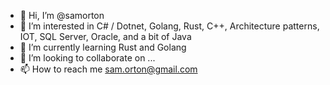 - 👋 Hi, I’m @samorton
- 👀 I’m interested in C# / Dotnet, Golang, Rust, C++, Architecture patterns, IOT, SQL Server, Oracle, and a bit of Java
- 🌱 I’m currently learning Rust and Golang
- 💞️ I’m looking to collaborate on ...
- 📫 How to reach me sam.orton@gmail.com

<!---
samorton/samorton is a ✨ special ✨ repository because its `README.md` (this file) appears on your GitHub profile.
You can click the Preview link to take a look at your changes.
--->
